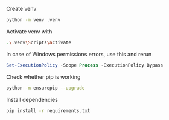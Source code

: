 Create venv
```bash
python -m venv .venv  
```

Activate venv with
```bash
.\.venv\Scripts\activate
```

In case of Windows permissions errors, use this and rerun
```powershell
Set-ExecutionPolicy -Scope Process -ExecutionPolicy Bypass
```
Check whether pip is working
```bash
python -m ensurepip --upgrade 
```

Install dependencies
```bash
pip install -r requirements.txt
```

